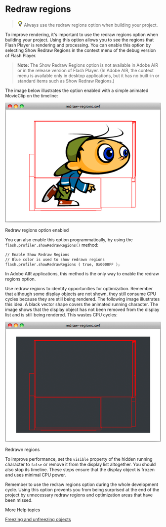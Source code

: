 # Redraw regions

> ![](../img/tip_help.png) Always use the redraw regions option when building
> your project.

To improve rendering, it's important to use the redraw regions option when
building your project. Using this option allows you to see the regions that
Flash Player is rendering and processing. You can enable this option by
selecting Show Redraw Regions in the context menu of the debug version of Flash
Player.

> **Note:** The Show Redraw Regions option is not available in Adobe AIR or in
> the release version of Flash Player. (In Adobe AIR, the context menu is
> available only in desktop applications, but it has no built-in or standard
> items such as Show Redraw Regions.)

The image below illustrates the option enabled with a simple animated MovieClip
on the timeline:

![](../img/or_redraw_region1_popup.png)

Redraw regions option enabled

You can also enable this option programmatically, by using the
`flash.profiler.showRedrawRegions()` method:

    // Enable Show Redraw Regions
    // Blue color is used to show redrawn regions
    flash.profiler.showRedrawRegions ( true, 0x0000FF );

In Adobe AIR applications, this method is the only way to enable the redraw
regions option.

Use redraw regions to identify opportunities for optimization. Remember that
although some display objects are not shown, they still consume CPU cycles
because they are still being rendered. The following image illustrates this
idea. A black vector shape covers the animated running character. The image
shows that the display object has not been removed from the display list and is
still being rendered. This wastes CPU cycles:

![](../img/or_redraw_region2_popup.png)

Redrawn regions

To improve performance, set the `visible` property of the hidden running
character to `false` or remove it from the display list altogether. You should
also stop its timeline. These steps ensure that the display object is frozen and
uses minimal CPU power.

Remember to use the redraw regions option during the whole development cycle.
Using this option prevents you from being surprised at the end of the project by
unnecessary redraw regions and optimization areas that have been missed.

More Help topics

[Freezing and unfreezing objects](../minimizing-cpu-usage.md#freezing-and-unfreezing-objects)
